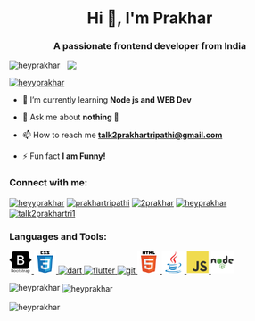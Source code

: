 <h1 align="center">Hi 👋, I'm Prakhar</h1>
<h3 align="center">A passionate frontend developer from India</h3>
<img align = "right" width = "400" src = "https://miro.medium.com/max/1360/0*7Q3yvSIv_t0ioJ-Z.gif">
<p align="left"> <img src="https://komarev.com/ghpvc/?username=heyprakhar&label=Profile%20views&color=0e75b6&style=flat" alt="heyprakhar" /> </p>

<p align="left"> <a href="https://twitter.com/heyyprakhar" target="blank"><img src="https://img.shields.io/twitter/follow/heyyprakhar?logo=twitter&style=for-the-badge" alt="heyyprakhar" /></a> </p>


- 🌱 I’m currently learning **Node js and WEB Dev**

- 💬 Ask me about **nothing 🤥**

- 📫 How to reach me **talk2prakhartripathi@gmail.com**

- ⚡ Fun fact **I am Funny!**


<h3 align="left">Connect with me:</h3>
<p align="left">
<a href="https://twitter.com/heyyprakhar" target="blank"><img align="center" src="https://raw.githubusercontent.com/rahuldkjain/github-profile-readme-generator/master/src/images/icons/Social/twitter.svg" alt="heyyprakhar" height="30" width="40" /></a>
<a href="https://linkedin.com/in/prakhartripathi" target="blank"><img align="center" src="https://raw.githubusercontent.com/rahuldkjain/github-profile-readme-generator/master/src/images/icons/Social/linked-in-alt.svg" alt="prakhartripathi" height="30" width="40" /></a>
<a href="https://instagram.com/2prakhar" target="blank"><img align="center" src="https://raw.githubusercontent.com/rahuldkjain/github-profile-readme-generator/master/src/images/icons/Social/instagram.svg" alt="2prakhar" height="30" width="40" /></a>
<a href="https://www.codechef.com/users/heyprakhar" target="blank"><img align="center" src="https://cdn.jsdelivr.net/npm/simple-icons@3.1.0/icons/codechef.svg" alt="heyprakhar" height="30" width="40" /></a>
<a href="https://www.hackerrank.com/talk2prakhartri1" target="blank"><img align="center" src="https://raw.githubusercontent.com/rahuldkjain/github-profile-readme-generator/master/src/images/icons/Social/hackerrank.svg" alt="talk2prakhartri1" height="30" width="40" /></a>
</p>

<h3 align="left">Languages and Tools:</h3>
<p align="left"> <a href="https://getbootstrap.com" target="_blank" rel="noreferrer"> <img src="https://raw.githubusercontent.com/devicons/devicon/master/icons/bootstrap/bootstrap-plain-wordmark.svg" alt="bootstrap" width="40" height="40"/> </a> <a href="https://www.w3schools.com/css/" target="_blank" rel="noreferrer"> <img src="https://raw.githubusercontent.com/devicons/devicon/master/icons/css3/css3-original-wordmark.svg" alt="css3" width="40" height="40"/> </a> <a href="https://dart.dev" target="_blank" rel="noreferrer"> <img src="https://www.vectorlogo.zone/logos/dartlang/dartlang-icon.svg" alt="dart" width="40" height="40"/> </a> <a href="https://flutter.dev" target="_blank" rel="noreferrer"> <img src="https://www.vectorlogo.zone/logos/flutterio/flutterio-icon.svg" alt="flutter" width="40" height="40"/> </a> <a href="https://git-scm.com/" target="_blank" rel="noreferrer"> <img src="https://www.vectorlogo.zone/logos/git-scm/git-scm-icon.svg" alt="git" width="40" height="40"/> </a> <a href="https://www.w3.org/html/" target="_blank" rel="noreferrer"> <img src="https://raw.githubusercontent.com/devicons/devicon/master/icons/html5/html5-original-wordmark.svg" alt="html5" width="40" height="40"/> </a> <a href="https://www.java.com" target="_blank" rel="noreferrer"> <img src="https://raw.githubusercontent.com/devicons/devicon/master/icons/java/java-original.svg" alt="java" width="40" height="40"/> </a> <a href="https://developer.mozilla.org/en-US/docs/Web/JavaScript" target="_blank" rel="noreferrer"> <img src="https://raw.githubusercontent.com/devicons/devicon/master/icons/javascript/javascript-original.svg" alt="javascript" width="40" height="40"/> </a> <a href="https://nodejs.org" target="_blank" rel="noreferrer"> <img src="https://raw.githubusercontent.com/devicons/devicon/master/icons/nodejs/nodejs-original-wordmark.svg" alt="nodejs" width="40" height="40"/> </a> </p>

<p><img align="left" src="https://github-readme-stats.vercel.app/api/top-langs?username=heyprakhar&show_icons=true&locale=en&layout=compact" alt="heyprakhar" /></p>

<p>&nbsp;<img align="center" src="https://github-readme-stats.vercel.app/api?username=heyprakhar&show_icons=true&locale=en" alt="heyprakhar" /></p>

<p><img align="center" src="https://github-readme-streak-stats.herokuapp.com/?user=heyprakhar&" alt="heyprakhar" /></p>
